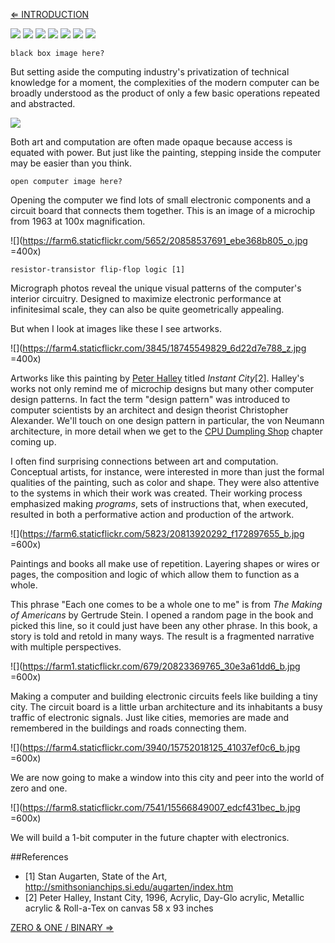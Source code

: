 [⇐ INTRODUCTION](https://github.com/tchoi8/handmadecomputer/blob/master/Entry/readme.md)

![](https://c2.staticflickr.com/6/5697/22228829805_1ef410a9de_b.jpg)
![](https://dl.dropboxusercontent.com/u/53638/tablet.jpg)
![](https://c1.staticflickr.com/1/761/22041074988_75fa31b7f0_b.jpg)
![](https://c1.staticflickr.com/1/567/22042008679_df0a1c965f_b.jpg)
![](https://dl.dropboxusercontent.com/u/53638/laptop.jpg)
![](https://dl.dropboxusercontent.com/u/53638/most_of_us.jpg)
![](https://dl.dropboxusercontent.com/u/53638/miniaturization_has_led.jpg)

```black box image here?```

But setting aside the computing industry's privatization of technical knowledge for a moment, the complexities of the modern computer can be broadly understood as the product of only a few basic operations repeated and abstracted.

![](https://dl.dropboxusercontent.com/u/53638/abstraction.jpg)

Both art and computation are often made opaque because access is equated with power. But just like the painting, stepping inside the computer may be easier than you think.

```open computer image here?```

Opening the computer we find lots of small electronic components and a circuit board that connects them together. This is an image of a microchip from 1963 at 100x magnification.

![](https://farm6.staticflickr.com/5652/20858537691_ebe368b805_o.jpg =400x)

```resistor-transistor flip-flop logic [1]```

Micrograph photos reveal the unique visual patterns of the computer's interior circuitry. Designed to maximize electronic performance at infinitesimal scale, they can also be quite geometrically appealing.

But when I look at images like these I see artworks.

![](https://farm4.staticflickr.com/3845/18745549829_6d22d7e788_z.jpg =400x)

Artworks like this painting by [Peter Halley](http://www.peterhalley.com/) titled *Instant City*[2]. Halley's works not only remind me of microchip designs but many other computer design patterns. In fact the term "design pattern" was introduced to computer scientists by an architect and design theorist Christopher Alexander. We'll touch on one design pattern in particular, the von Neumann architecture, in more detail when we get to the [CPU Dumpling Shop](https://github.com/tchoi8/handmadecomputer/tree/master/Dumpling) chapter coming up.

I often find surprising connections between art and computation. Conceptual artists, for instance, were interested in more than just the formal qualities of the painting, such as color and shape. They were also attentive to the systems in which their work was created. Their working process emphasized making *programs*, sets of instructions that, when executed, resulted in both a performative action and production of the artwork.
 
![](https://farm6.staticflickr.com/5823/20813920292_f172897655_b.jpg =600x)

Paintings and books all make use of repetition. Layering shapes or wires or pages, the composition and logic of which allow them to function as a whole.
 
This phrase "Each one comes to be a whole one to me" is from *The Making of Americans* by Gertrude Stein. I opened a random page in the book and picked this line, so it could just have been any other phrase. In this book, a story is told and retold in many ways. The result is a fragmented narrative with multiple perspectives. 

![](https://farm1.staticflickr.com/679/20823369765_30e3a61dd6_b.jpg =600x)



Making a computer and building electronic circuits feels like building a tiny city. The circuit board is a little urban architecture and its inhabitants a busy traffic of electronic signals. Just like cities, memories are made and remembered in the buildings and roads connecting them.

![](https://farm4.staticflickr.com/3940/15752018125_41037ef0c6_b.jpg =600x)
 
We are now going to make a window into this city and peer into the world of zero and one.

![](https://farm8.staticflickr.com/7541/15566849007_edcf431bec_b.jpg =600x)
  
 
We will build a 1-bit computer in the future chapter with electronics. 
 
 


##References 
- [1] Stan Augarten, State of the Art, http://smithsonianchips.si.edu/augarten/index.htm 
- [2] Peter Halley, Instant City, 1996, Acrylic, Day-Glo acrylic, Metallic acrylic &
Roll-a-Tex on canvas 58 x 93 inches  

[ZERO & ONE / BINARY ⇒](https://github.com/tchoi8/handmadecomputer/blob/master/Binary/readme.md)
